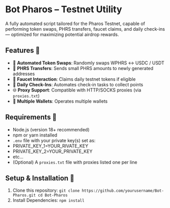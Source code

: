 # Bot Pharos – Testnet Utility

A fully automated script tailored for the Pharos Testnet, capable of performing token swaps, PHRS transfers, faucet claims, and daily check-ins — optimized for maximizing potential airdrop rewards.

## Features 🌟

- 🔁 **Automated Token Swaps**: Randomly swaps WPHRS ↔ USDC / USDT
- 💸 **PHRS Transfers**: Sends small PHRS amounts to newly generated addresses
- 🚰 **Faucet Interaction**: Claims daily testnet tokens if eligible
- 📆 **Daily Check-Ins**: Automates check-in tasks to collect points
- 🌐 **Proxy Support**: Compatible with HTTP/SOCKS proxies (via `proxies.txt`)
- 🧠 **Multiple Wallets**: Operates multiple wallets

## Requirements 🧩

- Node.js (version 18+ recommended)
- npm or yarn installed
- `.env` file with your private key(s) set as:
- PRIVATE_KEY_1=YOUR_RIVATE_KEY
- PRIVATE_KEY_2=YOUR_PRIVATE_KEY
- etc...
- (Optional) A `proxies.txt` file with proxies listed one per line

## Setup & Installation 🔧

1. Clone this repository:
   `git clone https://github.com/yourusername/Bot-Pharos.git
   cd Bot-Pharos`
2. Install Dependencies:
   `npm install`
